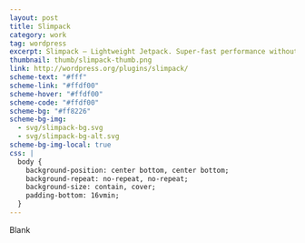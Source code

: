 ```yaml
---
layout: post
title: Slimpack
category: work
tag: wordpress
excerpt: Slimpack — Lightweight Jetpack. Super-fast performance without modules that require contracting WordPress.com.
thumbnail: thumb/slimpack-thumb.png
link: http://wordpress.org/plugins/slimpack/
scheme-text: "#fff"
scheme-link: "#ffdf00"
scheme-hover: "#ffdf00"
scheme-code: "#ffdf00"
scheme-bg: "#ff8226"
scheme-bg-img:
  - svg/slimpack-bg.svg
  - svg/slimpack-bg-alt.svg
scheme-bg-img-local: true
css: |
  body {
    background-position: center bottom, center bottom;
    background-repeat: no-repeat, no-repeat;
    background-size: contain, cover;
    padding-bottom: 16vmin;
  }
---
```


Blank
